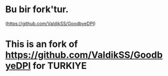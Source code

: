 # Bu bir fork'tur. 
(https://github.com/ValdikSS/GoodbyeDPI)
# This is an fork of https://github.com/ValdikSS/GoodbyeDPI for TURKIYE

